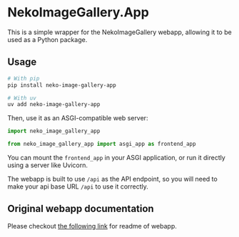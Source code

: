 # NekoImageGallery.App

This is a simple wrapper for the NekoImageGallery webapp, allowing it to be used as a Python package.

## Usage

```sh
# With pip
pip install neko-image-gallery-app

# With uv
uv add neko-image-gallery-app
```

Then, use it as an ASGI-compatible web server:

```python
import neko_image_gallery_app

from neko_image_gallery_app import asgi_app as frontend_app
```

You can mount the `frontend_app` in your ASGI application, or run it directly using a server like Uvicorn.

The webapp is built to use `/api` as the API endpoint, so you will need to make your api base URL `/api` to use it correctly.

## Original webapp documentation

Please checkout [the following link](https://github.com/hv0905/NekoImageGallery.App/blob/master/README.md) for readme of webapp.
